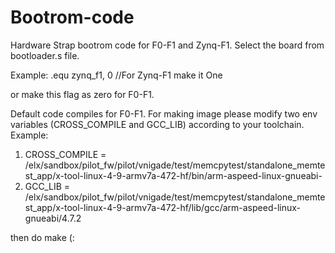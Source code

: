 # Bootrom-code
Hardware Strap bootrom code for F0-F1 and Zynq-F1.
Select the board from bootloader.s file.

Example:
  .equ zynq_f1, 0       //For Zynq-F1 make it One 
  
  or make this flag as zero for F0-F1.

Default code compiles for F0-F1.
For making image please modify two env variables (CROSS_COMPILE and GCC_LIB) according to your toolchain.
Example:
  1. CROSS_COMPILE = /elx/sandbox/pilot_fw/pilot/vnigade/test/memcpytest/standalone_memtest_app/x-tool-linux-4-9-armv7a-472-hf/bin/arm-aspeed-linux-gnueabi-
  2. GCC_LIB = /elx/sandbox/pilot_fw/pilot/vnigade/test/memcpytest/standalone_memtest_app/x-tool-linux-4-9-armv7a-472-hf/lib/gcc/arm-aspeed-linux-gnueabi/4.7.2
  
then do make (:
